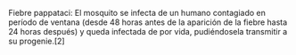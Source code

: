Fiebre pappataci: El mosquito se infecta de un humano contagiado en período de ventana (desde 48 horas antes de la aparición de la fiebre hasta 24 horas después) y queda infectada de por vida, pudiéndosela transmitir a su progenie.[2]​
